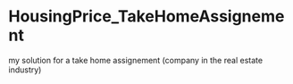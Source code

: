 # HousingPrice_TakeHomeAssignement
my solution for a take home assignement (company in the real estate industry)

